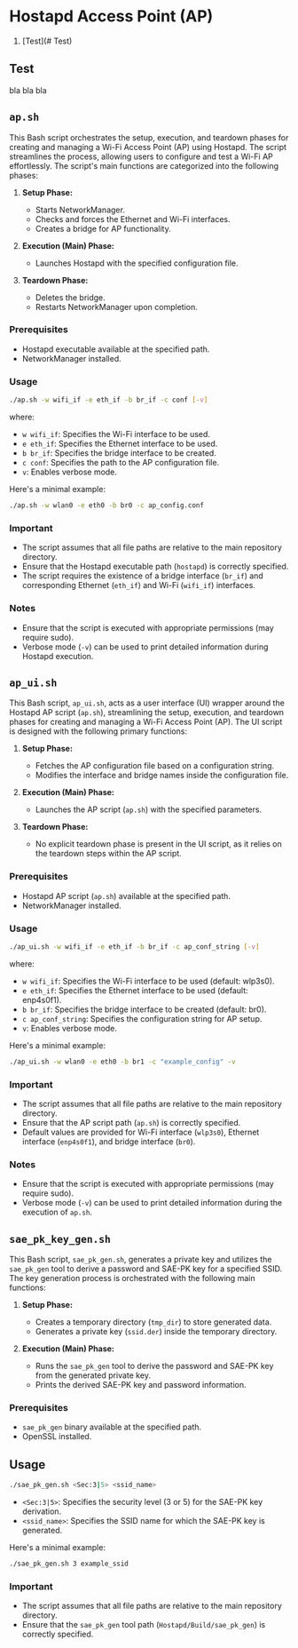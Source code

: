 # Hostapd Access Point (AP)

1. [Test](# Test)

## Test
bla bla bla

## `ap.sh`
This Bash script orchestrates the setup, execution, and teardown phases for creating and managing a Wi-Fi Access Point (AP) using Hostapd. The script streamlines the process, allowing users to configure and test a Wi-Fi AP effortlessly. The script's main functions are categorized into the following phases:

1. **Setup Phase:**
   - Starts NetworkManager.
   - Checks and forces the Ethernet and Wi-Fi interfaces.
   - Creates a bridge for AP functionality.

2. **Execution (Main) Phase:**
   - Launches Hostapd with the specified configuration file.

3. **Teardown Phase:**
   - Deletes the bridge.
   - Restarts NetworkManager upon completion.

### Prerequisites
- Hostapd executable available at the specified path.
- NetworkManager installed.

### Usage
```bash
./ap.sh -w wifi_if -e eth_if -b br_if -c conf [-v]
```
where:
- `w wifi_if`: Specifies the Wi-Fi interface to be used.
- `e eth_if`: Specifies the Ethernet interface to be used.
- `b br_if`: Specifies the bridge interface to be created.
- `c conf`: Specifies the path to the AP configuration file.
- `v`: Enables verbose mode.

Here's a minimal example:
```bash
./ap.sh -w wlan0 -e eth0 -b br0 -c ap_config.conf
```

### Important
- The script assumes that all file paths are relative to the main repository directory.
- Ensure that the Hostapd executable path (`hostapd`) is correctly specified.
- The script requires the existence of a bridge interface (`br_if`) and corresponding Ethernet (`eth_if`) and Wi-Fi (`wifi_if`) interfaces.

### Notes
- Ensure that the script is executed with appropriate permissions (may require sudo).
- Verbose mode (`-v`) can be used to print detailed information during Hostapd execution.


## `ap_ui.sh`
This Bash script, `ap_ui.sh`, acts as a user interface (UI) wrapper around the Hostapd AP script (`ap.sh`), streamlining the setup, execution, and teardown phases for creating and managing a Wi-Fi Access Point (AP). The UI script is designed with the following primary functions:

1. **Setup Phase:**
   - Fetches the AP configuration file based on a configuration string.
   - Modifies the interface and bridge names inside the configuration file.

2. **Execution (Main) Phase:**
   - Launches the AP script (`ap.sh`) with the specified parameters.

3. **Teardown Phase:**
   - No explicit teardown phase is present in the UI script, as it relies on the teardown steps within the AP script.

### Prerequisites
- Hostapd AP script (`ap.sh`) available at the specified path.
- NetworkManager installed.

### Usage
```bash
./ap_ui.sh -w wifi_if -e eth_if -b br_if -c ap_conf_string [-v]
```
where:
- `w wifi_if`: Specifies the Wi-Fi interface to be used (default: wlp3s0).
- `e eth_if`: Specifies the Ethernet interface to be used (default: enp4s0f1).
- `b br_if`: Specifies the bridge interface to be created (default: br0).
- `c ap_conf_string`: Specifies the configuration string for AP    setup.
- `v`: Enables verbose mode.

Here's a minimal example:
```bash
./ap_ui.sh -w wlan0 -e eth0 -b br1 -c "example_config" -v
```

### Important
- The script assumes that all file paths are relative to the main repository directory.
- Ensure that the AP script path (`ap.sh`) is correctly specified.
- Default values are provided for Wi-Fi interface (`wlp3s0`), Ethernet interface (`enp4s0f1`), and bridge interface (`br0`).

### Notes
- Ensure that the script is executed with appropriate permissions (may require sudo).
- Verbose mode (`-v`) can be used to print detailed information during the execution of `ap.sh`.


## `sae_pk_key_gen.sh`
This Bash script, `sae_pk_gen.sh`, generates a private key and utilizes the `sae_pk_gen` tool to derive a password and SAE-PK key for a specified SSID. The key generation process is orchestrated with the following main functions:

1. **Setup Phase:**
   - Creates a temporary directory (`tmp_dir`) to store generated data.
   - Generates a private key (`ssid.der`) inside the temporary directory.

2. **Execution (Main) Phase:**
   - Runs the `sae_pk_gen` tool to derive the password and SAE-PK key from the generated private key.
   - Prints the derived SAE-PK key and password information.

### Prerequisites
- `sae_pk_gen` binary available at the specified path.
- OpenSSL installed.

## Usage
```bash
./sae_pk_gen.sh <Sec:3|5> <ssid_name>
```
- `<Sec:3|5>`: Specifies the security level (3 or 5) for the SAE-PK key derivation.
- `<ssid_name>`: Specifies the SSID name for which the SAE-PK key is generated.

Here's a minimal example:
```bash
./sae_pk_gen.sh 3 example_ssid
```
### Important
- The script assumes that all file paths are relative to the main repository directory.
- Ensure that the `sae_pk_gen` tool path (`Hostapd/Build/sae_pk_gen`) is correctly specified.
